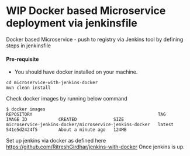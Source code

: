 
# WIP Docker based Microservice deployment via jenkinsfile
Docker based Microservice - push to registry via Jenkins tool by defining steps in jenkinsfile

#### Pre-requisite 
* You should have docker installed on your machine.

```$xslt
cd microservice-with-jenkins-docker
mvn clean install
```

Check docker images by running below command
```$xslt
$ docker images
REPOSITORY                                                TAG                 IMAGE ID            CREATED              SIZE
microservice-jenkins-docker/microservice-jenkins-docker   latest              541e5d2424f5        About a minute ago   124MB
```

Set up jenkins via docker as defined here https://github.com/RitreshGirdhar/jenkins-with-docker 
Once jenkins is up.
